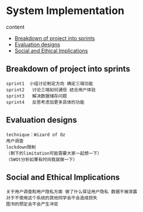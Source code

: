 # System Implementation

content
- [Breakdown of project into sprints](#breakdown-of-project-into-sprints)
- [Evaluation designs](#evaluation-designs)
- [Social and Ethical Implications](#social-and-ethical-implications)


## Breakdown of project into sprints
    sprint1  小组讨论制定方向 确定三端功能
    sprint2   讨论三端如何通信 结合用户体验
    sprint3   解决数据储存问题
    sprint4   反思考虑加更多具体的功能
    

## Evaluation designs
    technique：Wizard of Oz
    用户调查
    lockdown限制
    （剩下的limitation可能需要大家一起想一下）
    （SWOt分析如果有时间我就做一下）

## Social and Ethical Implications
    关于用户调查和用户隐私方面 做了什么保证用户隐私 数据不被泄露
    对于不使用这个系统的其他同学会不会造成损失
    图书的预定会不会产生冲突
